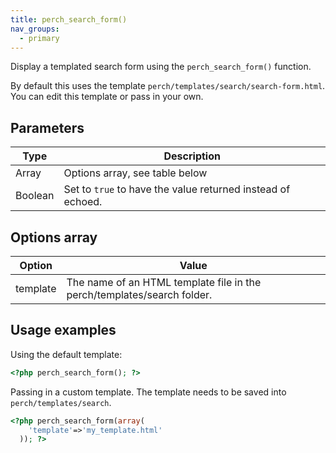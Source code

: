```yaml
---
title: perch_search_form()
nav_groups:
  - primary
---
```


Display a templated search form using the `perch_search_form()` function.

By default this uses the template `perch/templates/search/search-form.html`. You can edit this template or pass in your own.

## Parameters

| Type | Description |
|-|-|
| Array   | Options array, see table below |
| Boolean | Set to `true` to have the value returned instead of echoed. |


## Options array

| Option | Value |
|-|-|
|template|The name of an HTML template file in the perch/templates/search folder.|

## Usage examples

Using the default template:

```php
<?php perch_search_form(); ?>
```

Passing in a custom template. The template needs to be saved into `perch/templates/search`.

```php
<?php perch_search_form(array(
    'template'=>'my_template.html'
  )); ?>
```
